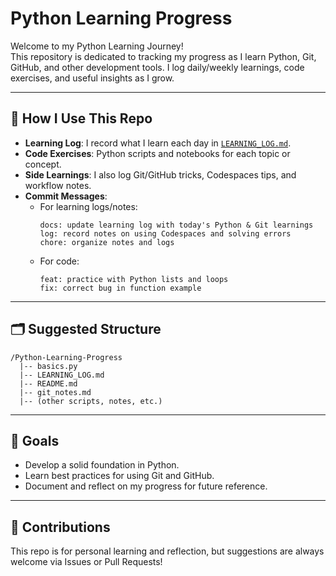 # Python Learning Progress

Welcome to my Python Learning Journey!  
This repository is dedicated to tracking my progress as I learn Python, Git, GitHub, and other development tools. I log daily/weekly learnings, code exercises, and useful insights as I grow.

---

## 📒 How I Use This Repo

- **Learning Log**: I record what I learn each day in [`LEARNING_LOG.md`](LEARNING_LOG.md).
- **Code Exercises**: Python scripts and notebooks for each topic or concept.
- **Side Learnings**: I also log Git/GitHub tricks, Codespaces tips, and workflow notes.
- **Commit Messages**:  
  - For learning logs/notes:  
    ```
    docs: update learning log with today's Python & Git learnings
    log: record notes on using Codespaces and solving errors
    chore: organize notes and logs
    ```
  - For code:  
    ```
    feat: practice with Python lists and loops
    fix: correct bug in function example
    ```

---

## 🗂️ Suggested Structure

```
/Python-Learning-Progress
  |-- basics.py
  |-- LEARNING_LOG.md
  |-- README.md
  |-- git_notes.md
  |-- (other scripts, notes, etc.)
```

---

## 🚀 Goals

- Develop a solid foundation in Python.
- Learn best practices for using Git and GitHub.
- Document and reflect on my progress for future reference.

---

## 🤝 Contributions

This repo is for personal learning and reflection, but suggestions are always welcome via Issues or Pull Requests!